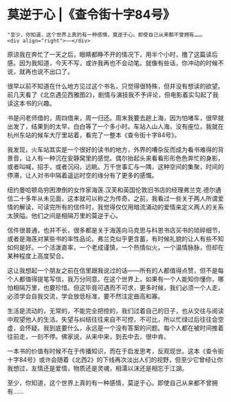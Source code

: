 # 莫逆于心 |《查令街十字84号》

```admonish note
"至少，你知道，这个世界上真的有一种感情，莫逆于心。即使自己从来都不曾拥有……。
<div align="right">——</div>
```

原谅我在奔忙了一天之后，眼睛都睁不开的情况下，用半个小时，撸了这篇读后感。因为我知道，今天不写，或许我再也不会动笔。就像有些话，你冲动的时候不说，就再也说不出口了。

很早以前不知道在什么地方见过这个书名，只觉得很特殊，但并没有想读的欲望。前几天看了《北京遇见西雅图2》，剧情与演技我不予评论，但电影着实勾起了我读这本书的兴趣。

书是问老师借的，周四借来，周一归还。周末我要去趟上海，因为怕堵车，很早就出发了，结果到的太早，白白等了一个多小时。车站人山人海，没有座位，我就在杭州东站的候车大厅里站着，看完了一整本《查令街十字84号》。

我发现，火车站其实是一个很好的读书的地方，外界的嘈杂反而成为看书难得的背景音，让人有一种沉在安静窝里的感觉。偶尔抬起头来看看形形色色奔忙的身影，或者叫喊，招手，或者沉闷，远眺。万千世事汇与一隅，这种空间的集聚，时间的停滞，让人对书中隔着遥远时空的缘分有了更多的感慨。

纽约曼哈顿岛穷困潦倒的女作家海莲.汉芙和英国伦敦旧书店的经理弗兰克.德尔通信二十多年从未见面，这本就可以称之为传奇。之前，我看过一些关于两人所谓爱情的解读，可读完所有的信件时，我觉得仅仅用暗流涌动的爱情来定义两人的关系太狭隘。他们之间是相隔万里的莫逆于心。

信件很普通，也并不长，很多都是关于海莲向马克思与科恩书店买书的琐碎细节，或者是海莲对某些书的率性品论。弗兰克似乎更含蓄，有时候礼貌的让人有些不知如何是好。一个活泼直率，一个老成谨慎，一个热情似火，一个温情脉脉，但却在某种程度上高度契合。

这让我想起一个朋友之前在信里跟我说过的话——所有的人都值得点赞，但不是每个人都值得提笔写信，我万分同意。在这个世界上，如果有一个人能知你懂你，哪怕相隔万里，也要珍惜。但这毕竟可遇而不可求，更多时候，我们必须一个人走，必须学会自我交流，学会放低标准，要不然注定曲高和寡。

生活是流动的，无常的，不能完全把控的，我们过着自己的日子，也从交往与阅读中观望他人的生活。失望与纠结往往来自不可控，不可比，所以忙绿过后往往会空虚，会怀疑。我到底要什么，永远是一个没有答案的问题。每个人都在被时间推着往前走，一刻不停。佛家说，从来中来，到去中去，很中肯。

一本书的价值有时候不在于传播知识，而在于启发思考，反观现世。这本《查令街十字84号》或许会随着《北西2》的下线再次淡出人们的视野，但至少它曾经让你我想过，友情还是爱情，物质还是灵魂，相濡以沫还是相忘于江湖。

至少，你知道，这个世界上真的有一种感情，莫逆于心。即使自己从来都不曾拥有……